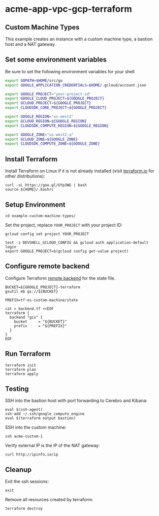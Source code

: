 # acme-app-vpc-gcp-terraform

## Custom Machine Types

This example creates an instance with a custom machine type, a bastion host and a NAT gateway.

## Set some environment variables    
Be sure to set the following environment variables for your shell

```bash
export GOPATH=$HOME/src/go
export GOOGLE_APPLICATION_CREDENTIALS=$HOME/.gcloud/account.json

export GOOGLE_PROJECT="your-project-id"
export GOOGLE_CLOUD_PROJECT=${GOOGLE_PROJECT}
export GCLOUD_PROJECT=${GOOGLE_PROJECT}
export CLOUDSDK_CORE_PROJECT=${GOOGLE_PROJECT}

export GOOGLE_REGION="us-west2"
export GCLOUD_REGION=${GOOGLE_REGION}
export CLOUDSDK_COMPUTE_REGION=${GOOGLE_REGION}

export GOOGLE_ZONE="us-west2-a"
export GCLOUD_ZONE=${GOOGLE_ZONE}
export CLOUDSDK_COMPUTE_ZONE=${GOOGLE_ZONE}
```

## Install Terraform

Install Terraform on Linux if it is not already installed (visit [terraform.io](https://terraform.io) for other distributions):

```
curl -sL https://goo.gl/UYp3WG | bash
source ${HOME}/.bashrc
```

## Setup Environment

```
cd example-custom-machine-types/
```

Set the project, replace `YOUR_PROJECT` with your project ID:

```
gcloud config set project YOUR_PROJECT
```

```
test -z DEVSHELL_GCLOUD_CONFIG && gcloud auth application-default login
export GOOGLE_PROJECT=$(gcloud config get-value project)
```

## Configure remote backend
Configure Terraform [remote backend](https://www.terraform.io/docs/backends/types/gcs.html) for the state file.

```
BUCKET=${GOOGLE_PROJECT}-terraform
gsutil mb gs://${BUCKET}

PREFIX=tf-es-custom-machine/state
```

```
cat > backend.tf <<EOF
terraform {
  backend "gcs" {
    bucket     = "${BUCKET}"
    prefix     = "${PREFIX}"
  }
}
EOF
```

## Run Terraform

```
terraform init
terraform plan
terraform apply
```

## Testing

SSH into the bastion host with port forwarding to Cerebro and Kibana:

```
eval $(ssh-agent)
ssh-add ~/.ssh/google_compute_engine
eval $(terraform output bastion)
```

SSH into the custom machine:

```
ssh acme-custom-1
```

Verify external IP is the IP of the NAT gateway:

```
curl http://ipinfo.io/ip
```

## Cleanup

Exit the ssh sessions:

```
exit
```

Remove all resources created by terraform:

```
terraform destroy
```
